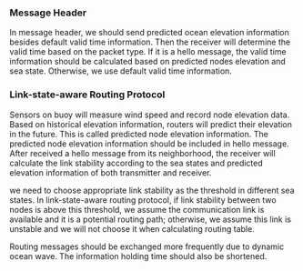 ### Message Header

In message header, we should send predicted ocean elevation information besides default valid time information. 
Then the receiver will determine the valid time based on the packet type. 
If it is a hello message, the valid time information should be calculated based on predicted nodes elevation and sea state. 
Otherwise, we use default valid time information.

### Link-state-aware Routing Protocol

Sensors on buoy will measure wind speed and record node elevation data. 
Based on historical elevation information, routers will predict their elevation in the future. 
This is called predicted node elevation information. 
The predicted node elevation information should be included in hello message. 
After received a hello message from its neighborhood, 
the receiver will calculate the link stability according to the sea states and predicted elevation information 
of both transmitter and receiver. 

we need to choose appropriate link stability as the threshold in different sea states. 
In link-state-aware routing protocol, if link stability between two nodes is above this threshold,
we assume the communication link is available and it is a potential routing path; 
otherwise, we assume this link is unstable and we will not choose it when calculating routing table.

Routing messages should be exchanged more frequently due to dynamic ocean wave. 
The information holding time should also be shortened.

